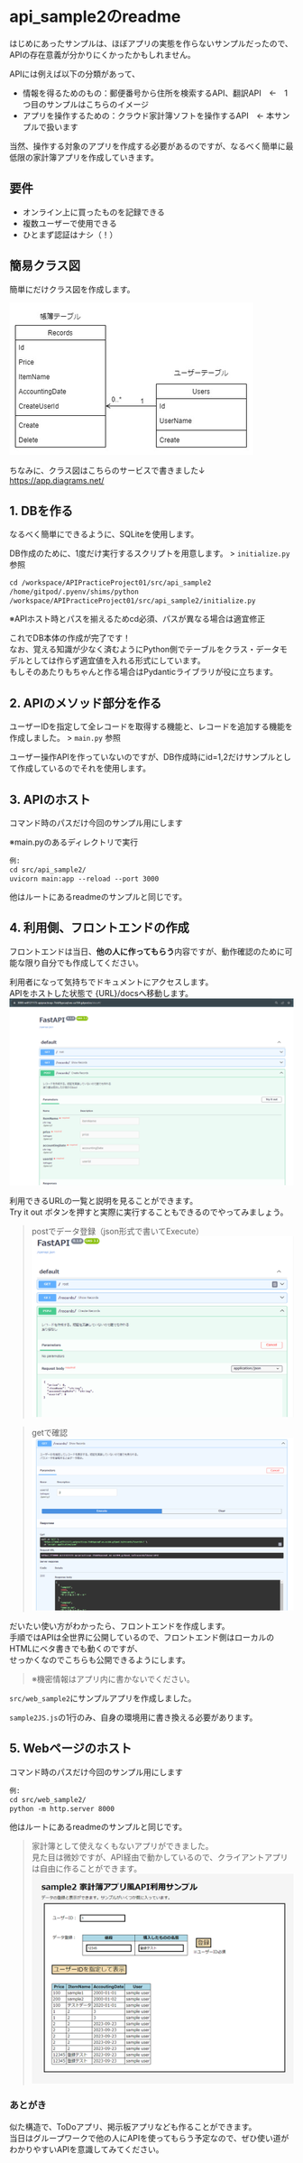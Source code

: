 # api_sample2のreadme

はじめにあったサンプルは、ほぼアプリの実態を作らないサンプルだったので、APIの存在意義が分かりにくかったかもしれません。

APIには例えば以下の分類があって、
- 情報を得るためのもの：郵便番号から住所を検索するAPI、翻訳API　←　1つ目のサンプルはこちらのイメージ
- アプリを操作するための：クラウド家計簿ソフトを操作するAPI　← 本サンプルで扱います

当然、操作する対象のアプリを作成する必要があるのですが、なるべく簡単に最低限の家計簿アプリを作成していきます。


## 要件
- オンライン上に買ったものを記録できる
- 複数ユーザーで使用できる
- ひとまず認証はナシ（！）

## 簡易クラス図
簡単にだけクラス図を作成します。

![](../../res/readme2_KakeiboClassDiagram.jpg)

ちなみに、クラス図はこちらのサービスで書きました↓  
https://app.diagrams.net/


## 1. DBを作る
なるべく簡単にできるように、SQLiteを使用します。

DB作成のために、1度だけ実行するスクリプトを用意します。 > `initialize.py` 参照

```
cd /workspace/APIPracticeProject01/src/api_sample2
/home/gitpod/.pyenv/shims/python /workspace/APIPracticeProject01/src/api_sample2/initialize.py
```
※APIホスト時とパスを揃えるためcd必須、パスが異なる場合は適宜修正

これでDB本体の作成が完了です！  
なお、覚える知識が少なく済むようにPython側でテーブルをクラス・データモデルとしては作らず適宜値を入れる形式にしています。  
もしそのあたりもちゃんと作る場合はPydanticライブラリが役に立ちます。

## 2. APIのメソッド部分を作る
ユーザーIDを指定して全レコードを取得する機能と、レコードを追加する機能を作成しました。 > `main.py` 参照

ユーザー操作APIを作っていないのですが、DB作成時にid=1,2だけサンプルとして作成しているのでそれを使用します。

## 3. APIのホスト
コマンド時のパスだけ今回のサンプル用にします

※main.pyのあるディレクトリで実行
```
例:
cd src/api_sample2/
uvicorn main:app --reload --port 3000
```

他はルートにあるreadmeのサンプルと同じです。

## 4. 利用側、フロントエンドの作成

フロントエンドは当日、**他の人に作ってもらう**内容ですが、動作確認のために可能な限り自分でも作成してください。

利用者になって気持ちでドキュメントにアクセスします。  
APIをホストした状態で {URL}/docsへ移動します。  
![docs](../../res/readme_sample2_docs.png)

利用できるURLの一覧と説明を見ることができます。  
Try it out ボタンを押すと実際に実行することもできるのでやってみましょう。  

> postでデータ登録（json形式で書いてExecute）
![docs](../../res/readme_sample2_docs2.png)  

> getで確認
![docs](../../res/readme_sample2_docs3.png)  

だいたい使い方がわかったら、フロントエンドを作成します。  
手順ではAPIは全世界に公開しているので、フロントエンド側はローカルのHTMLにベタ書きでも動くのですが、  
せっかくなのでこちらも公開できるようにします。  
> ※機密情報はアプリ内に書かないでください。

`src/web_sample2`にサンプルアプリを作成しました。

`sample2JS.js`の1行のみ、自身の環境用に書き換える必要があります。


## 5. Webページのホスト
コマンド時のパスだけ今回のサンプル用にします
```
例:
cd src/web_sample2/
python -m http.server 8000
```
他はルートにあるreadmeのサンプルと同じです。


> 家計簿として使えなくもないアプリができました。  
見た目は微妙ですが、API経由で動かしているので、クライアントアプリは自由に作ることができます。
![docs](../../res/readme_sample2_webapp.png)


### あとがき

似た構造で、ToDoアプリ、掲示板アプリなども作ることができます。  
当日はグループワークで他の人にAPIを使ってもらう予定なので、ぜひ使い道がわかりやすいAPIを意識してみてください。
